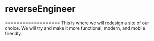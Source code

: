 # reverseEngineer
===================
This is where we will redesign a site of our choice. We will try and make it more functional, modern, and mobile friendly.
